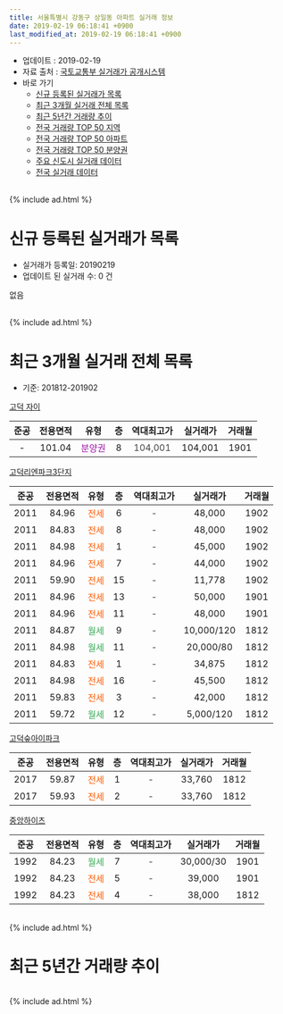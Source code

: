 ```yaml
---
title: 서울특별시 강동구 상일동 아파트 실거래 정보
date: 2019-02-19 06:18:41 +0900
last_modified_at: 2019-02-19 06:18:41 +0900
---
```


* 업데이트 : 2019-02-19
* 자료 출처 : [국토교통부 실거래가 공개시스템](http://rt.molit.go.kr)
* 바로 가기
    * [신규 등록된 실거래가 목록](#신규-등록된-실거래가-목록)
    * [최근 3개월 실거래 전체 목록](#최근-3개월-실거래-전체-목록)
    * [최근 5년간 거래량 추이](#최근-5년간-거래량-추이)
    * [전국 거래량 TOP 50 지역](https://inasie.github.io/apt-trade-info/최근-3개월-전국에서-가장-거래가-많이-발생한-지역)
    * [전국 거래량 TOP 50 아파트](https://inasie.github.io/apt-trade-info/최근-3개월-전국에서-가장-거래가-많이-발생한-아파트)
    * [전국 거래량 TOP 50 분양권](https://inasie.github.io/apt-trade-info/최근-3개월-전국에서-가장-거래가-많이-발생한-분양권)
    * [주요 신도시 실거래 데이터](https://inasie.github.io/apt-trade-info/주요-신도시)
    * [전국 실거래 데이터](https://inasie.github.io/apt-trade-info/전국)
<br>
{% include ad.html %}
<br>

# 신규 등록된 실거래가 목록
* 실거래가 등록일: 20190219
* 업데이트 된 실거래 수: 0 건

없음

<br>
{% include ad.html %}
<br>

# 최근 3개월 실거래 전체 목록
* 기준: 201812-201902


[고덕 자이](https://search.naver.com/search.naver?query=%EC%84%9C%EC%9A%B8%ED%8A%B9%EB%B3%84%EC%8B%9C+%EA%B0%95%EB%8F%99%EA%B5%AC+%EC%83%81%EC%9D%BC%EB%8F%99+%EA%B3%A0%EB%8D%95+%EC%9E%90%EC%9D%B4)

|준공|전용면적|유형|층|역대최고가|실거래가|거래월|
|:---:|:---:|:---:|:---:|:---:|:---:|:---:|
|-|101.04|<span style="color:#9C11A5">분양권</span>|8|<span style="color:#444444">104,001</span>|104,001|1901|

[고덕리엔파크3단지](https://search.naver.com/search.naver?query=%EC%84%9C%EC%9A%B8%ED%8A%B9%EB%B3%84%EC%8B%9C+%EA%B0%95%EB%8F%99%EA%B5%AC+%EC%83%81%EC%9D%BC%EB%8F%99+%EA%B3%A0%EB%8D%95%EB%A6%AC%EC%97%94%ED%8C%8C%ED%81%AC3%EB%8B%A8%EC%A7%80)

|준공|전용면적|유형|층|역대최고가|실거래가|거래월|
|:---:|:---:|:---:|:---:|:---:|:---:|:---:|
|2011|84.96|<span style="color:#ff5a00">전세</span>|6|<span style="color:#444444">-</span>|48,000|1902|
|2011|84.83|<span style="color:#ff5a00">전세</span>|8|<span style="color:#444444">-</span>|48,000|1902|
|2011|84.98|<span style="color:#ff5a00">전세</span>|1|<span style="color:#444444">-</span>|45,000|1902|
|2011|84.96|<span style="color:#ff5a00">전세</span>|7|<span style="color:#444444">-</span>|44,000|1902|
|2011|59.90|<span style="color:#ff5a00">전세</span>|15|<span style="color:#444444">-</span>|11,778|1902|
|2011|84.96|<span style="color:#ff5a00">전세</span>|13|<span style="color:#444444">-</span>|50,000|1901|
|2011|84.96|<span style="color:#ff5a00">전세</span>|11|<span style="color:#444444">-</span>|48,000|1901|
|2011|84.87|<span style="color:#34a853">월세</span>|9|<span style="color:#444444">-</span>|10,000/120|1812|
|2011|84.98|<span style="color:#34a853">월세</span>|11|<span style="color:#444444">-</span>|20,000/80|1812|
|2011|84.83|<span style="color:#ff5a00">전세</span>|1|<span style="color:#444444">-</span>|34,875|1812|
|2011|84.98|<span style="color:#ff5a00">전세</span>|16|<span style="color:#444444">-</span>|45,500|1812|
|2011|59.83|<span style="color:#ff5a00">전세</span>|3|<span style="color:#444444">-</span>|42,000|1812|
|2011|59.72|<span style="color:#34a853">월세</span>|12|<span style="color:#444444">-</span>|5,000/120|1812|

[고덕숲아이파크](https://search.naver.com/search.naver?query=%EC%84%9C%EC%9A%B8%ED%8A%B9%EB%B3%84%EC%8B%9C+%EA%B0%95%EB%8F%99%EA%B5%AC+%EC%83%81%EC%9D%BC%EB%8F%99+%EA%B3%A0%EB%8D%95%EC%88%B2%EC%95%84%EC%9D%B4%ED%8C%8C%ED%81%AC)

|준공|전용면적|유형|층|역대최고가|실거래가|거래월|
|:---:|:---:|:---:|:---:|:---:|:---:|:---:|
|2017|59.87|<span style="color:#ff5a00">전세</span>|1|<span style="color:#444444">-</span>|33,760|1812|
|2017|59.93|<span style="color:#ff5a00">전세</span>|2|<span style="color:#444444">-</span>|33,760|1812|

[중앙하이츠](https://search.naver.com/search.naver?query=%EC%84%9C%EC%9A%B8%ED%8A%B9%EB%B3%84%EC%8B%9C+%EA%B0%95%EB%8F%99%EA%B5%AC+%EC%83%81%EC%9D%BC%EB%8F%99+%EC%A4%91%EC%95%99%ED%95%98%EC%9D%B4%EC%B8%A0)

|준공|전용면적|유형|층|역대최고가|실거래가|거래월|
|:---:|:---:|:---:|:---:|:---:|:---:|:---:|
|1992|84.23|<span style="color:#34a853">월세</span>|7|<span style="color:#444444">-</span>|30,000/30|1901|
|1992|84.23|<span style="color:#ff5a00">전세</span>|5|<span style="color:#444444">-</span>|39,000|1901|
|1992|84.23|<span style="color:#ff5a00">전세</span>|4|<span style="color:#444444">-</span>|38,000|1812|


<br>
{% include ad.html %}
<br>

# 최근 5년간 거래량 추이


<div style="width:100%;">
    <canvas id="deal_progress" height="200"></canvas>
</div>

<script>
new Chart(document.getElementById("deal_progress"), {
    type: 'line',
    data: {
        labels: ['201402','201403','201404','201405','201406','201407','201408','201409','201410','201411','201412','201501','201502','201503','201504','201505','201506','201507','201508','201509','201510','201511','201512','201601','201602','201603','201604','201605','201606','201607','201608','201609','201610','201611','201612','201701','201702','201703','201704','201705','201706','201707','201708','201709','201710','201711','201712','201801','201802','201803','201804','201805','201806','201807','201808','201809','201810','201811','201812','201901','201902'],
        datasets: [{
            label: '매매',
            pointRadius: 1,
            data: [35, 19, 16, 15, 20, 24, 23, 25, 26, 16, 23, 60, 52, 62, 53, 25, 26, 23, 43, 49, 48, 36, 34, 59, 47, 74, 143, 81, 66, 70, 60, 44, 46, 17, 6, 15, 20, 22, 32, 46, 33, 26, 5, 7, 8, 13, 11, 27, 15, 13, 16, 11, 5, 7, 36, 15, 4, 2, 0, 1, 0],
            borderColor: "rgba(255, 201, 14, 1)",
            backgroundColor: "rgba(255, 201, 14, 0.5)",
            fill: false,
            lineTension: 0
        },{
            label: '전월세',
            pointRadius: 1,
            data: [89, 83, 66, 61, 53, 81, 66, 62, 83, 87, 85, 116, 138, 286, 127, 75, 70, 76, 47, 41, 46, 69, 42, 31, 31, 48, 43, 23, 15, 10, 23, 21, 22, 14, 16, 6, 15, 100, 24, 16, 28, 12, 18, 27, 14, 46, 60, 44, 42, 22, 18, 15, 22, 13, 20, 12, 30, 9, 9, 4, 5],
            borderColor: "rgba(0, 141, 185, 1)",
            backgroundColor: "rgba(0, 141, 185, 0.5)",
            fill: false,
            lineTension: 0
        }
        ]
    },
    options: {
        responsive: true,
        title: {
            display: false
        },
        tooltips: {
            mode: 'index',
            intersect: false
        },
        hover: {
            mode: 'nearest',
            intersect: true
        },
        scales: {
            xAxes: [{
                display: true,
                scaleLabel: {
                    display: true,
                    labelString: '년/월'
                }
            }],
            yAxes: [{
                display: true,
                ticks: {
                    suggestedMin: 0,
                },
                scaleLabel: {
                    display: true,
                    labelString: '실거래 수'
                }
            }]
        }
    }
});

</script>


<br>
{% include ad.html %}
<br>

